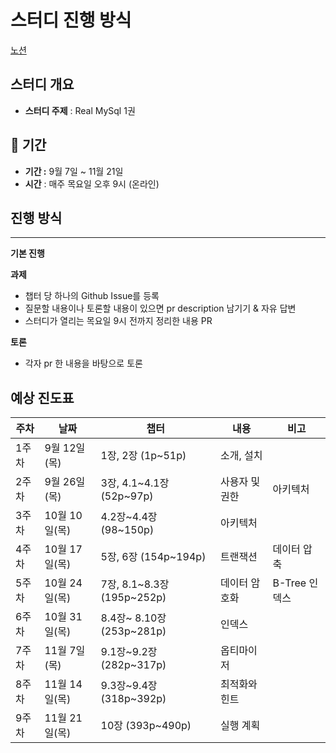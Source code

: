 # 스터디 진행 방식

[노션](https://phantom-sycamore-adc.notion.site/Real-MySQL-1-94fdc309657a4965af01c090266d6886?pvs=4)

## 스터디 개요

- **스터디 주제** : Real MySql 1권

## 📅 기간

- **기간 :** 9월 7일 ~ 11월 21일
- **시간** : 매주 목요일 오후 9시 (온라인)

## 진행 방식

---

**기본 진행**

**과제**

- 챕터 당 하나의 Github Issue를 등록
- 질문할 내용이나 토론할 내용이 있으면 pr description 남기기 & 자유 답변
- 스터디가 열리는 목요일 9시 전까지 정리한 내용 PR

**토론**

- 각자 pr 한 내용을 바탕으로 토론

## 예상 진도표

| 주차  | 날짜         | 챕터                       | 내용       | 비고         |
|-----|------------|--------------------------|----------|------------|
| 1주차 | 9월 12일(목)  | 1장, 2장 (1p~51p)          | 소개, 설치   |            |
| 2주차 | 9월 26일(목)  | 3장, 4.1~4.1장 (52p~97p)   | 사용자 및 권한 | 아키텍처       |            
| 3주차 | 10월 10일(목) | 4.2장~4.4장 (98~150p)      | 아키텍처     |            |
| 4주차 | 10월 17일(목) | 5장, 6장 (154p~194p)       | 트랜잭션     | 데이터 압축     |            
| 5주차 | 10월 24일(목) | 7장, 8.1~8.3장 (195p~252p) | 데이터 암호화  | B-Tree 인덱스 |            
| 6주차 | 10월 31일(목) | 8.4장~ 8.10장 (253p~281p)  | 인덱스      |            |
| 7주차 | 11월 7일(목)  | 9.1장~9.2장 (282p~317p)    | 옵티마이저    |            |
| 8주차 | 11월 14일(목) | 9.3장~9.4장 (318p~392p)    | 최적화와 힌트  |            |
| 9주차 | 11월 21일(목) | 10장 (393p~490p)          | 실행 계획    |            |

